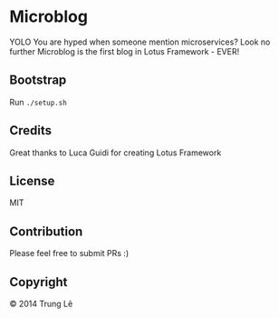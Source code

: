 # Microblog

YOLO You are hyped when someone mention microservices?
Look no further Microblog is the first blog in Lotus Framework - EVER!

## Bootstrap

Run `./setup.sh`

## Credits

Great thanks to Luca Guidi for creating Lotus Framework

## License

MIT

## Contribution

Please feel free to submit PRs :)

## Copyright

© 2014 Trung Lê
